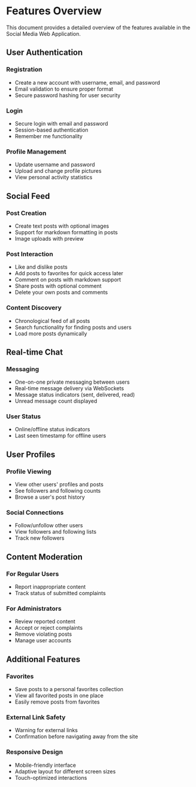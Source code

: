 # Features Overview

This document provides a detailed overview of the features available in the Social Media Web Application.

## User Authentication

### Registration
- Create a new account with username, email, and password
- Email validation to ensure proper format
- Secure password hashing for user security

### Login
- Secure login with email and password
- Session-based authentication
- Remember me functionality

### Profile Management
- Update username and password
- Upload and change profile pictures
- View personal activity statistics

## Social Feed

### Post Creation
- Create text posts with optional images
- Support for markdown formatting in posts
- Image uploads with preview

### Post Interaction
- Like and dislike posts
- Add posts to favorites for quick access later
- Comment on posts with markdown support
- Share posts with optional comment
- Delete your own posts and comments

### Content Discovery
- Chronological feed of all posts
- Search functionality for finding posts and users
- Load more posts dynamically

## Real-time Chat

### Messaging
- One-on-one private messaging between users
- Real-time message delivery via WebSockets
- Message status indicators (sent, delivered, read)
- Unread message count displayed

### User Status
- Online/offline status indicators
- Last seen timestamp for offline users

## User Profiles

### Profile Viewing
- View other users' profiles and posts
- See followers and following counts
- Browse a user's post history

### Social Connections
- Follow/unfollow other users
- View followers and following lists
- Track new followers

## Content Moderation

### For Regular Users
- Report inappropriate content
- Track status of submitted complaints

### For Administrators
- Review reported content
- Accept or reject complaints
- Remove violating posts
- Manage user accounts

## Additional Features

### Favorites
- Save posts to a personal favorites collection
- View all favorited posts in one place
- Easily remove posts from favorites

### External Link Safety
- Warning for external links
- Confirmation before navigating away from the site

### Responsive Design
- Mobile-friendly interface
- Adaptive layout for different screen sizes
- Touch-optimized interactions